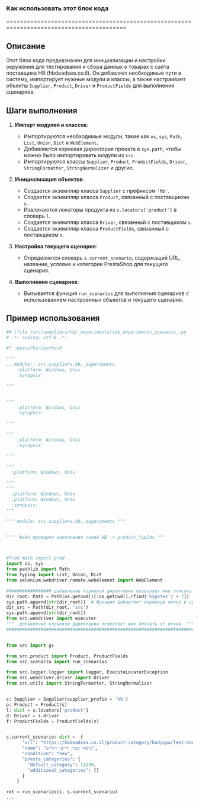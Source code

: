 ### Как использовать этот блок кода
=========================================================================================

Описание
-------------------------
Этот блок кода предназначен для инициализации и настройки окружения для тестирования и сбора данных о товарах с сайта поставщика HB (hbdeadsea.co.il). Он добавляет необходимые пути в систему, импортирует нужные модули и классы, а также настраивает объекты `Supplier`, `Product`, `Driver` и `ProductFields` для выполнения сценариев.

Шаги выполнения
-------------------------
1. **Импорт модулей и классов**:
   - Импортируются необходимые модули, такие как `os`, `sys`, `Path`, `List`, `Union`, `Dict` и `WebElement`.
   - Добавляется корневая директория проекта в `sys.path`, чтобы можно было импортировать модули из `src`.
   - Импортируются классы `Supplier`, `Product`, `ProductFields`, `Driver`, `StringFormatter`, `StringNormalizer` и другие.

2. **Инициализация объектов**:
   - Создается экземпляр класса `Supplier` с префиксом `'hb'`.
   - Создается экземпляр класса `Product`, связанный с поставщиком `s`.
   - Извлекаются локаторы продукта из `s.locators['product']` в словарь `l`.
   - Создается экземпляр класса `Driver`, связанный с поставщиком `s`.
   - Создается экземпляр класса `ProductFields`, связанный с поставщиком `s`.

3. **Настройка текущего сценария**:
   - Определяется словарь `s.current_scenario`, содержащий URL, название, условие и категории PrestaShop для текущего сценария.

4. **Выполнение сценариев**:
   - Вызывается функция `run_scenarios` для выполнения сценариев с использованием настроенных объектов и текущего сценария.

Пример использования
-------------------------

```python
## \file /src/suppliers/hb/_experiments/ide_experiments_scenario_.py
# -*- coding: utf-8 -*-

#! .pyenv/bin/python3

"""
.. module:: src.suppliers.hb._experiments
    :platform: Windows, Unix
    :synopsis:

"""


"""
    :platform: Windows, Unix
    :synopsis:

"""

"""
    :platform: Windows, Unix
    :synopsis:

"""

"""
  :platform: Windows, Unix

"""
"""
  :platform: Windows, Unix
  :platform: Windows, Unix
  :synopsis:
"""

""" module: src.suppliers.hb._experiments """


"""  Файл проверки наполнения полей HB -> product_fields """



#from math import prod
import os, sys
from pathlib import Path
from typing import List, Union, Dict
from selenium.webdriver.remote.webelement import WebElement

################# добавление корневой директории позволяет мне плясать от печки ###################
dir_root: Path = Path(os.getcwd()[:os.getcwd().rfind('hypotez') + 7])
sys.path.append(str(dir_root))  # Функция добавляет корневую папку в sys.path
dir_src = Path(dir_root, 'src')
sys.path.append(str(dir_root))
from src.webdriver import executor
"""  добавление корневой директории позволяет мне плясать от печки. """
####################################################################################################


from src import gs

from src.product import Product, ProductFields
from src.scenario import run_scenarios

from src.logger.logger import logger, ExecuteLocatorException
from src.webdriver.driver import Driver
from src.utils import StringFormatter, StringNormalizer


s: Supplier = Supplier(supplier_prefix = 'hb')
p: Product = Product(s)
l: dict = s.locators['product']
d: Driver = s.driver
f: ProductFields = ProductFields(s)


s.current_scenario: dict =  {
      "url": "https://hbdeadsea.co.il/product-category/bodyspa/feet-hand-treatment/",
      "name": "טיפוח כפות ידיים ורגליים",
      "condition": "new",
      "presta_categories": {
        "default_category": 11259,
        "additional_categories": []
      }
    }

ret = run_scenarios(s, s.current_scenario)
...